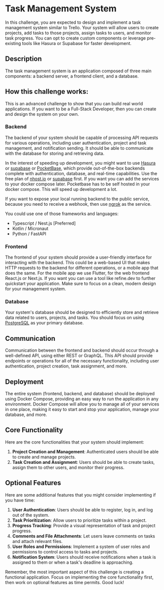 # Task Management System

In this challenge, you are expected to design and implement a task management system similar to Trello. Your system will
allow users to create projects, add tasks to those projects, assign tasks to users, and monitor task progress. You can
opt to create custom components or leverage pre-existing tools like Hasura or Supabase for faster development.

## Description

The task management system is an application composed of three main components: a backend server, a frontend client, and
a database.

## How this challenge works:

This is an advanced challenge to show that you can build real world applications. If you want to be a Full-Stack
Developer, then you can create and design the system on your own.

### Backend

The backend of your system should be capable of processing API requests for various operations, including user
authentication, project and task management, and notification sending. It should be able to communicate with the
database for storing and retrieving data.

In the interest of speeding up development, you might want to use [Hasura](https://hasura.io/)
or [supabase](https://supabase.com/) or [PocketBase](https://pocketbase.io/), which provide out-of-the-box backends
complete with authentication, database, and real-time capabilities.
Use the free plan of [nhost.io](https://nhost.io/) or [supabase](https://supabase.com/) first. If you want you can add
the services to your docker compose later.
Pocketbase has to be self hosted in your docker compose.
This will speed up development a lot.

If you want to expose your local running backend to the public service, because you need to receive a webhook, then use
[ngrok](https://ngrok.com/) as the service.

You could use one of those frameworks and languages:

- Typescript / Nest.js [Preferred]
- Kotlin / Micronaut
- Python / FastAPI

### Frontend

The frontend of your system should provide a user-friendly interface for interacting with the backend. This could be a
web-based UI that makes HTTP requests to the backend for different operations, or a mobile app that does the same.
For the mobile app we use Flutter, for the web frontend React.js or Next.js. If you want you can use a tool like
refine.dev to further quickstart your application.
Make sure to focus on a clean, modern design for your management system.

### Database

Your system's database should be designed to efficiently store and retrieve data related to users, projects, and tasks.
You should focus on using [PostgreSQL](https://www.postgresql.org/) as your primary database.

## Communication

Communication between the frontend and backend should occur through a well-defined API, using either REST or GraphQL.
This API should provide endpoints or operations for all of the necessary functionality, including user authentication,
project creation, task assignment, and more.

## Deployment

The entire system (frontend, backend, and database) should be deployed using Docker Compose, providing an easy way to
run the application in any environment. Docker Compose will allow you to manage all of your services in one place,
making it easy to start and stop your application, manage your database, and more.

## Core Functionality

Here are the core functionalities that your system should implement:

1. **Project Creation and Management**: Authenticated users should be able to create and manage projects.
2. **Task Creation and Assignment**: Users should be able to create tasks, assign them to other users, and monitor their
   progress.

## Optional Features

Here are some additional features that you might consider implementing if you have time:

1. **User Authentication**: Users should be able to register, log in, and log out of the system.
2. **Task Prioritization**: Allow users to prioritize tasks within a project.
3. **Progress Tracking**: Provide a visual representation of task and project progress.
4. **Comments and File Attachments**: Let users leave comments on tasks and attach relevant files.
5. **User Roles and Permissions**: Implement a system of user roles and permissions to control access to tasks and
   projects.
6. **Notification System**: Users should receive notifications when a task is assigned to them or when a task's
   deadline
   is approaching.

Remember, the most important aspect of this challenge is creating a functional application. Focus on implementing the
core functionality first, then work on optional features as time permits. Good luck!